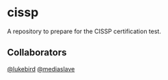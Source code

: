 # cissp

A repository to prepare for the CISSP certification test.

## Collaborators

[@lukebird](https://github.com/lukebird)
[@mediaslave](https://github.com/mediaslave)